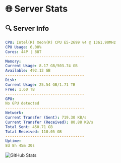 # 🌐 Server Stats
## 🔍 Server Info
```yaml
CPU: Intel(R) Xeon(R) CPU E5-2699 v4 @ 1361.90MHz
CPU Usage: 6.00%
Cores: 44P | 88T
-----------------------------------
Memory:
Current Usage: 8.17 GB/503.74 GB
Available: 492.12 GB
-----------------------------------
Disk:
Current Usage: 25.54 GB/1.71 TB
Free: 1.60 TB
-----------------------------------
GPU:
No GPU detected
-----------------------------------
Network:
Current Transfer (Sent): 719.30 KB/s
Current Transfer (Received): 80.88 KB/s
Total Sent: 450.71 GB
Total Received: 110.05 GB
-----------------------------------
Uptime:
8d 8h 45m 30s
```
![GitHub Stats](https://img.shields.io/badge/Updated-2025-04-28_01:54:18-blue)